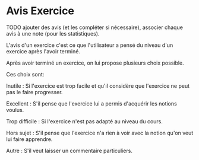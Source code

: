 #  Avis Exercice

TODO ajouter des avis (et les compléter si nécessaire), associer chaque avis à une note (pour les statistiques).

L'avis d'un exercice c'est ce que l'utilisateur a pensé du niveau d'un exercice après l'avoir terminé.

Après avoir terminé un exercice, on lui propose plusieurs choix possible.

Ces choix sont:

Inutile : Si l'exercice est trop facile et qu'il considère que l'exercice ne peut pas le faire progresser.

Excellent : S'il pense que l'exercice lui a permis d'acquérir les notions voulus.

Trop difficile : Si l'exercice n'est pas adapté au niveau du cours.

Hors sujet : S'il pense que l'exercice n'a rien à voir avec la notion qu'on veut lui faire apprendre.

Autre : S'il veut laisser un commentaire particuliers.




